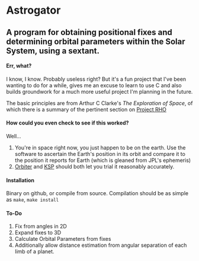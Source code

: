 # Astrogator
## A program for obtaining positional fixes and determining orbital parameters within the Solar System, using a sextant.

#### Err, what?

I know, I know. Probably useless right? But it's a fun project that I've been wanting to do for a while, gives me an excuse to learn to use C and also builds groundwork for a much more useful project I'm planning in the future.

The basic principles are from Arthur C Clarke's _The Exploration of Space_, of which there is a summary of the pertinent section on [Project RHO](http://www.projectrho.com/public_html/rocket/astrodeck.php#keepingontrack)

#### How could you even check to see if this worked?

Well...

1. You're in space right now, you just happen to be on the earth. Use the software to ascertain the Earth's position in its orbit and compare it to the position it reports for Earth (which is gleaned from JPL's ephemeris)
2. [Orbiter](http://orbit.medphys.ucl.ac.uk/download.html) and [KSP](https://www.kerbalspaceprogram.com/) should both let you trial it reasonably accurately.

#### Installation

Binary on github, or compile from source. Compilation should be as simple as `make`, `make install`

#### To-Do

1. Fix from angles in 2D
2. Expand fixes to 3D
3. Calculate Orbital Parameters from fixes
4. Additionally allow distance estimation from angular separation of each limb of a planet.
